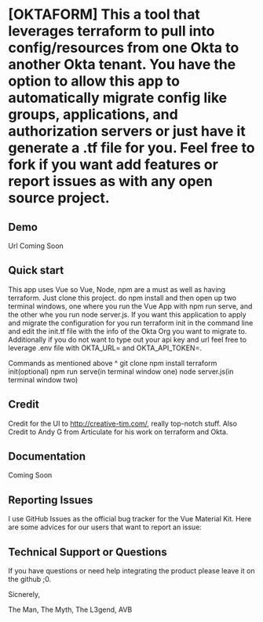 # [OKTAFORM]  This a tool that leverages terraform to pull into config/resources from one Okta to another Okta tenant.  You have the option to allow this app to automatically migrate config like groups, applications, and authorization servers or just have it generate a .tf file for you. Feel free to fork if you want add features or report issues as with any open source project.


## Demo
Url Coming Soon

## Quick start

This app uses Vue so Vue, Node, npm are a must as well as having terraform.  Just clone this project. do npm install and then open up two terminal windows, one where you run the Vue App with npm run serve, and the other whe you run node server.js. If you want this application to apply and migrate the configuration for you run terraform init in the command line and edit the init.tf file with the info of the Okta Org you want to migrate to.  Additionally if you do not want to type out your api key and url feel free to leverage .env file with OKTA_URL= and OKTA_API_TOKEN=.

Commands as mentioned above ^
git clone
npm install
terraform init(optional)
npm run serve(in terminal window one)
node server.js(in terminal window two)

## Credit

Credit for the UI to http://creative-tim.com/, really top-notch stuff.  Also Credit to Andy G from Articulate for his work on terraform and Okta.

## Documentation
Coming Soon


## Reporting Issues
I use GitHub Issues as the official bug tracker for the Vue Material Kit. Here are some advices for our users that want to report an issue:

## Technical Support or Questions

If you have questions or need help integrating the product please leave it on the github ;0.

Sicnerely,

The Man, The Myth, The L3gend, AVB


